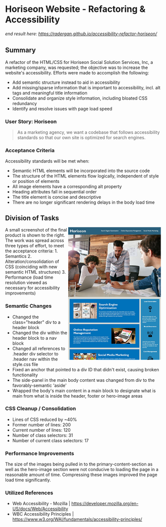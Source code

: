 # Horiseon Website - Refactoring & Accessibility
###### end result here: https://radergan.github.io/accessibility-refactor-horiseon/

## Summary 
A refactor of the HTML/CSS for Horiseon Social Solution Services, Inc, a marketing company, was requested; the objective was to increase the website's accessibility. Efforts were made to accomplish the following:
- Add semantic structure instead to aid in accessibility
- Add missing/sparse information that is important to accessibility, incl. alt tags and meaningful title information
- Consolidate and organize style information, including bloated CSS redundancy
- Identify and resolve issues with page load speed

### User Story: Horiseon
> As a marketing agency, we want a codebase that follows accessibility standards 
> so that our own site is optimized for search engines.

### Acceptance Criteria
Accessibility standards will be met when:
- Semantic HTML elements will be incorporated into the source code
- The structure of the HTML elements flow logically, independent of style or position of elements
- All image elements have a corresponding alt property
- Heading attributes fall in sequential order
- The title element is concise and descriptive
- There are no longer significant rendering delays in the body load time

## Division of Tasks
<img align="right" width="300" src="./assets/images/horiseon-site-mockup.jpg" alt="Final Mockup: Horiseon Website">
A small screenshot of the final product is shown to the right. The work was spread across three types of effort, to meet the acceptance criteria:
1. Semantics
2. Alteration/consolidation of CSS (coinciding with new semantic HTML structures)
3. Performance (load time resolution viewed as necessary for accessibility improvements)

### Semantic Changes
- Changed the class="header" div to a header block
- Changed the div within the header block to a nav block
- Changed all references to .header div selector to .header nav within the style.css file
- Fixed an anchor that pointed to a div ID that didn't exist, causing broken functionality
- The side-panel in the main body content was changed from div to the favorably-semantic 'aside'
- Wrapped the body's main content in a main block to designate what is main from what is inside the header, footer or hero-image areas

### CSS Cleanup / Consolidation
- Lines of CSS reduced by ~40% 
- Former number of lines: 200
- Current number of lines: 120
- Number of class selectors: 31
- Number of current class selectors:  17

### Performance Improvements
The size of the images being pulled in to the primary-content-section as well as the hero-image section were not conducive to loading the page in a reasonable amount of
time. Compressing these images improved the page load time significantly.

### Utilized References
 - Web Accessibility - Mozilla  | https://developer.mozilla.org/en-US/docs/Web/Accessibility
 - WBC Accessibility Principles | https://www.w3.org/WAI/fundamentals/accessibility-principles/
